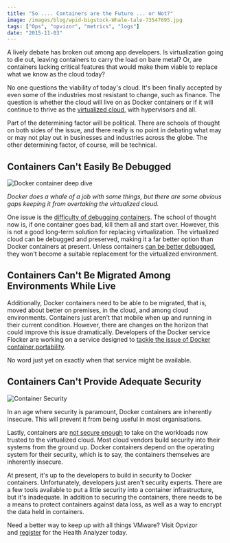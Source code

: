```yaml
---
title: "So .... Containers are the Future ... or Not?"
image: /images/blog/wpid-bigstock-Whale-tale-73547695.jpg
tags: ["Ops", "opvizor", "metrics", "logs"]
date: "2015-11-03"
---
```


A lively debate has broken out among app developers. Is virtualization going to die out, leaving containers to carry the load on bare metal? Or, are containers lacking critical features that would make them viable to replace what we know as the cloud today?

No one questions the viability of today's cloud. It's been finally accepted by even some of the industries most resistant to change, such as finance. The question is whether the cloud will live on as Docker containers or if it will continue to thrive as the [virtualized cloud](http://www.businessnewsdaily.com/5791-virtualization-vs-cloud-computing.html "virtualized cloud"), with hypervisors and all.

Part of the determining factor will be political. There are schools of thought on both sides of the issue, and there really is no point in debating what may or may not play out in businesses and industries across the globe. The other determining factor, of course, will be technical.

## Containers Can't Easily Be Debugged

![Docker container deep dive](/images/blog/wpid-bigstock-Whale-tale-73547695.jpg)

_Docker does a whale of a job with some things, but there are some obvious gaps keeping it from overtaking the virtualized cloud._

One issue is the [difficulty of debugging containers](http://pothibo.com/2015/7/how-to-debug-a-docker-container "difficulty of debugging containers"). The school of thought now is, if one container goes bad, kill them all and start over. However, this is not a good long-term solution for replacing virtualization. The virtualized cloud can be debugged and preserved, making it a far better option than Docker containers at present. Unless containers [can be better debugged](https://blog.ruxit.com/how-to-monitor-docker-containers/ "can be better debugged"), they won't become a suitable replacement for the virtualized environment.

## Containers Can't Be Migrated Among Environments While Live

Additionally, Docker containers need to be able to be migrated, that is, moved about better on premises, in the cloud, and among cloud environments. Containers just aren't that mobile when up and running in their current condition. However, there are changes on the horizon that could improve this issue dramatically. Developers of the Docker service Flocker are working on a service designed to [tackle the issue of Docker container portability](http://thenewstack.io/flocker-a-nascent-docker-service-for-making-containers-portable-data-and-all/ "tackle the issue of Docker container portability"). 

No word just yet on exactly when that service might be available. 

## Containers Can't Provide Adequate Security

![Container Security](/images/blog/wpid-bigstock-Computer-security-81309437.jpg)

In an age where security is paramount, Docker containers are inherently insecure. This will prevent it from being useful in most organisations.

Lastly, containers are [not secure enough](http://thenewstack.io/the-new-stack-analysts-show-9-dockers-inherent-lack-of-security-the-black-hat-view/ "not secure enough") to take on the workloads now trusted to the virtualized cloud. Most cloud vendors build security into their systems from the ground up. Docker containers depend on the operating system for their security, which is to say, the containers themselves are inherently insecure.

At present, it's up to the developers to build in security to Docker containers. Unfortunately, developers just aren't security experts. There are a few tools available to put a little security into a container infrastructure, but it's inadequate. In addition to securing the containers, there needs to be a means to protect containers against data loss, as well as a way to encrypt the data held in containers.

Need a better way to keep up with all things VMware? Visit Opvizor and [register](https://www.opvizor.com/register/ "register") for the Health Analyzer today.
